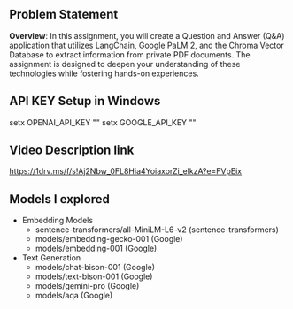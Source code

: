 ## Problem Statement 
**Overview**: In this assignment, you will create a Question and Answer (Q&A) application that utilizes LangChain, Google PaLM 2, and the Chroma Vector Database to extract information from private PDF documents. The assignment is designed to deepen your understanding of these technologies while fostering hands-on experiences.

## API KEY Setup in Windows 
setx OPENAI_API_KEY "<valure>"
setx GOOGLE_API_KEY "<value>"

## Video Description link
https://1drv.ms/f/s!Aj2Nbw_0FL8Hia4YoiaxorZi_elkzA?e=FVpEix


## Models I explored 
- Embedding Models 
    - sentence-transformers/all-MiniLM-L6-v2  (sentence-transformers)
    - models/embedding-gecko-001 (Google)
    - models/embedding-001 (Google)
- Text Generation 
    - models/chat-bison-001   (Google)
    - models/text-bison-001   (Google)
    - models/gemini-pro    (Google)
    - models/aqa        (Google)
    
